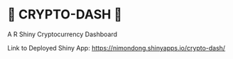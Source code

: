 # 👾 CRYPTO-DASH 👾
A R Shiny Cryptocurrency Dashboard 

Link to Deployed Shiny App: https://nimondong.shinyapps.io/crypto-dash/

